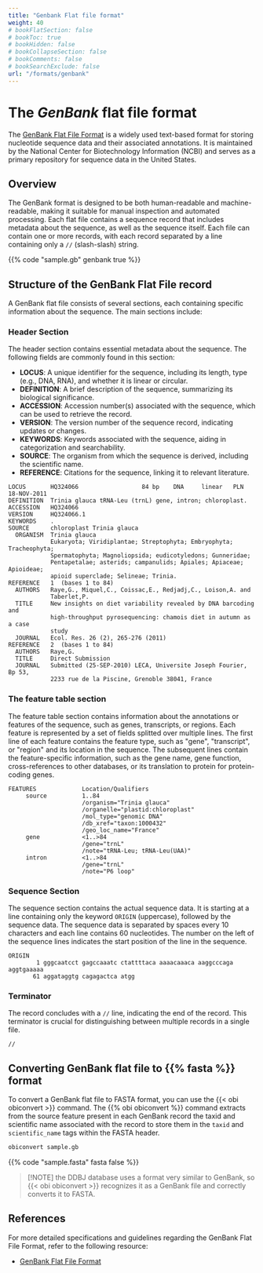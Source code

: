 ```yaml
---
title: "Genbank Flat file format"
weight: 40
# bookFlatSection: false
# bookToc: true
# bookHidden: false
# bookCollapseSection: false
# bookComments: false
# bookSearchExclude: false
url: "/formats/genbank"
---
```


# The *GenBank* flat file format

The [GenBank Flat File Format](https://www.ncbi.nlm.nih.gov/nuccore) is a widely used text-based format for storing nucleotide sequence data and their associated annotations. It is maintained by the National Center for Biotechnology Information (NCBI) and serves as a primary repository for sequence data in the United States.

## Overview

The GenBank format is designed to be both human-readable and machine-readable, making it suitable for manual inspection and automated processing. Each flat file contains a sequence record that includes metadata about the sequence, as well as the sequence itself. Each file can contain one or more records, with each record separated by a line containing only a `//` (slash-slash) string.

{{% code "sample.gb" genbank true %}}


## Structure of the GenBank Flat File record

A GenBank flat file consists of several sections, each containing specific information about the sequence. The main sections include:

### Header Section

The header section contains essential metadata about the sequence. The following fields are commonly found in this section:

- **LOCUS**: A unique identifier for the sequence, including its length, type (e.g., DNA, RNA), and whether it is linear or circular.
- **DEFINITION**: A brief description of the sequence, summarizing its biological significance.
- **ACCESSION**: Accession number(s) associated with the sequence, which can be used to retrieve the record.
- **VERSION**: The version number of the sequence record, indicating updates or changes.
- **KEYWORDS**: Keywords associated with the sequence, aiding in categorization and searchability.
- **SOURCE**: The organism from which the sequence is derived, including the scientific name.
- **REFERENCE**: Citations for the sequence, linking it to relevant literature.

````
LOCUS       HQ324066                  84 bp    DNA     linear   PLN 18-NOV-2011
DEFINITION  Trinia glauca tRNA-Leu (trnL) gene, intron; chloroplast.
ACCESSION   HQ324066
VERSION     HQ324066.1
KEYWORDS    .
SOURCE      chloroplast Trinia glauca
  ORGANISM  Trinia glauca
            Eukaryota; Viridiplantae; Streptophyta; Embryophyta; Tracheophyta;
            Spermatophyta; Magnoliopsida; eudicotyledons; Gunneridae;
            Pentapetalae; asterids; campanulids; Apiales; Apiaceae; Apioideae;
            apioid superclade; Selineae; Trinia.
REFERENCE   1  (bases 1 to 84)
  AUTHORS   Raye,G., Miquel,C., Coissac,E., Redjadj,C., Loison,A. and
            Taberlet,P.
  TITLE     New insights on diet variability revealed by DNA barcoding and
            high-throughput pyrosequencing: chamois diet in autumn as a case
            study
  JOURNAL   Ecol. Res. 26 (2), 265-276 (2011)
REFERENCE   2  (bases 1 to 84)
  AUTHORS   Raye,G.
  TITLE     Direct Submission
  JOURNAL   Submitted (25-SEP-2010) LECA, Universite Joseph Fourier, Bp 53,
            2233 rue de la Piscine, Grenoble 38041, France
````

### The feature table section

The feature table section contains information about the annotations or features of the sequence, such as genes, transcripts, or regions. Each feature is represented by a set of fields splitted over multiple lines. The first line of each feature contains the feature type, such as "gene", "transcript", or "region" and its location in the sequence. The subsequent lines contain the feature-specific information, such as the gene name, gene function, cross-references to other databases, or its translation to protein for protein-coding genes.

```
FEATURES             Location/Qualifiers
     source          1..84
                     /organism="Trinia glauca"
                     /organelle="plastid:chloroplast"
                     /mol_type="genomic DNA"
                     /db_xref="taxon:1000432"
                     /geo_loc_name="France"
     gene            <1..>84
                     /gene="trnL"
                     /note="tRNA-Leu; tRNA-Leu(UAA)"
     intron          <1..>84
                     /gene="trnL"
                     /note="P6 loop"
```

### Sequence Section


The sequence section contains the actual sequence data. It is starting at a line containing only the keyword `ORIGIN` (uppercase), followed by the sequence data. The sequence data is separated by spaces every 10 characters and each line contains 60 nucleotides. The number on the left of the sequence lines indicates the start position of the line in the sequence.

```
ORIGIN      
        1 gggcaatcct gagccaaatc ctattttaca aaaacaaaca aaggcccaga aggtgaaaaa
       61 aggataggtg cagagactca atgg
```

###  Terminator

The record concludes with a `//` line, indicating the end of the record. This terminator is crucial for distinguishing between multiple records in a single file.

```
//
```

## Converting GenBank flat file to {{% fasta %}} format

To convert a GenBank flat file to FASTA format, you can use the {{< obi obiconvert >}} command.
The {{% obi obiconvert %}} command extracts from the source feature present in each GenBank record the taxid and scientific name associated with the record to store them in the `taxid` and `scientific_name` tags within the FASTA header.

```bash
obiconvert sample.gb
```
{{% code "sample.fasta" fasta false %}}

> [!NOTE] the DDBJ database uses a format very similar to GenBank, 
> so {{< obi obiconvert >}} recognizes it as a GenBank file and correctly 
> converts it to FASTA.


## References

For more detailed specifications and guidelines regarding the GenBank Flat File Format, refer to the following resource:

- [GenBank Flat File Format](https://www.ncbi.nlm.nih.gov/genbank/samplerecord/)
